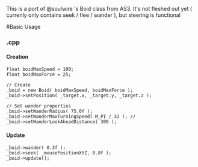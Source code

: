This is a port of @soulwire 's Boid class from AS3.
It's not fleshed out yet ( currenly only contains seek / flee / wander ), but steering is functional

#Basic Usage
### .cpp
#### Creation
	float boidMaxSpeed = 100;
	float boidMaxForce = 25;

    // Create
	_boid = new Boid( boidMaxSpeed, boidMaxForce );
	_boid->setPosition( _target.x, _target.y, _target.z );
    
    // Set wander properties
	_boid->setWanderRadius( 75.0f );
	_boid->setWanderMaxTurningSpeed( M_PI / 32 ); // 
	_boid->setWanderLookAheadDistance( 300 );

	
#### Update
    _boid->wander( 0.3f );
    _boid->seek( _mousePositionXYZ, 0.8f );
    _boid->update();